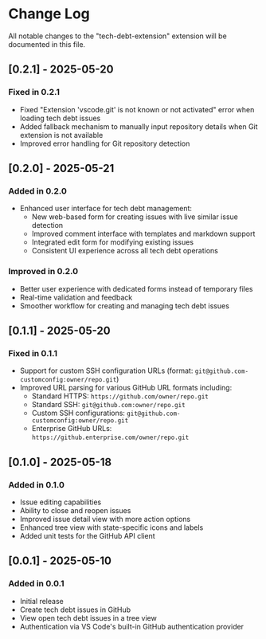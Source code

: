 # Change Log

All notable changes to the "tech-debt-extension" extension will be documented in this file.

## [0.2.1] - 2025-05-20

### Fixed in 0.2.1

- Fixed "Extension 'vscode.git' is not known or not activated" error when loading tech debt issues
- Added fallback mechanism to manually input repository details when Git extension is not available
- Improved error handling for Git repository detection

## [0.2.0] - 2025-05-21

### Added in 0.2.0

- Enhanced user interface for tech debt management:
  - New web-based form for creating issues with live similar issue detection
  - Improved comment interface with templates and markdown support
  - Integrated edit form for modifying existing issues
  - Consistent UI experience across all tech debt operations

### Improved in 0.2.0

- Better user experience with dedicated forms instead of temporary files
- Real-time validation and feedback
- Smoother workflow for creating and managing tech debt issues

## [0.1.1] - 2025-05-20

### Fixed in 0.1.1

- Support for custom SSH configuration URLs (format: `git@github.com-customconfig:owner/repo.git`)
- Improved URL parsing for various GitHub URL formats including:
  - Standard HTTPS: `https://github.com/owner/repo.git`
  - Standard SSH: `git@github.com:owner/repo.git`
  - Custom SSH configurations: `git@github.com-customconfig:owner/repo.git`
  - Enterprise GitHub URLs: `https://github.enterprise.com/owner/repo.git`

## [0.1.0] - 2025-05-18

### Added in 0.1.0

- Issue editing capabilities
- Ability to close and reopen issues
- Improved issue detail view with more action options
- Enhanced tree view with state-specific icons and labels
- Added unit tests for the GitHub API client

## [0.0.1] - 2025-05-10

### Added in 0.0.1

- Initial release
- Create tech debt issues in GitHub
- View open tech debt issues in a tree view
- Authentication via VS Code's built-in GitHub authentication provider
